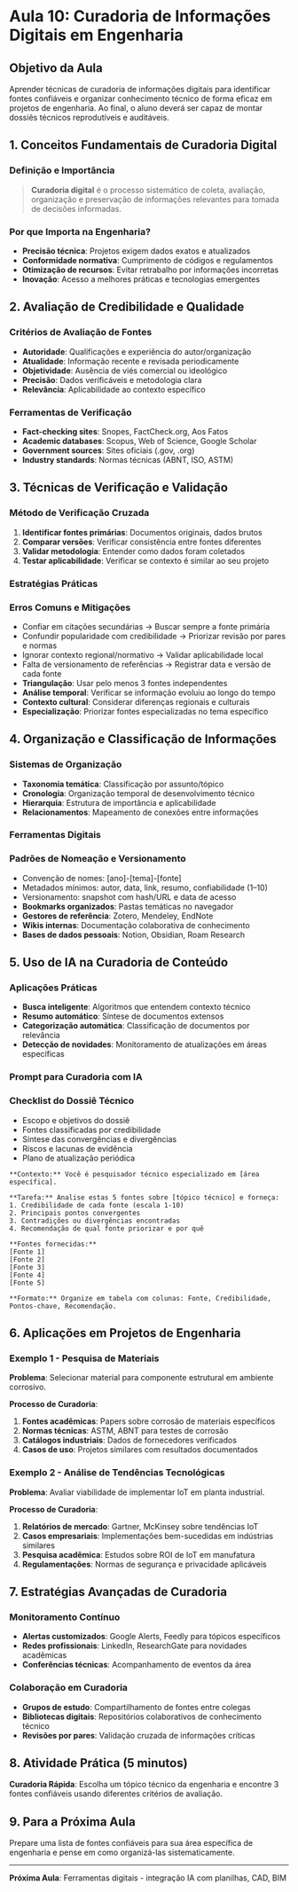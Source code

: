 # Aula 10: Curadoria de Informações Digitais em Engenharia

## Objetivo da Aula
Aprender técnicas de curadoria de informações digitais para identificar fontes confiáveis e organizar conhecimento técnico de forma eficaz em projetos de engenharia. Ao final, o aluno deverá ser capaz de montar dossiês técnicos reprodutíveis e auditáveis.

## 1. Conceitos Fundamentais de Curadoria Digital

### Definição e Importância
> **Curadoria digital** é o processo sistemático de coleta, avaliação, organização e preservação de informações relevantes para tomada de decisões informadas.

### Por que Importa na Engenharia?
- **Precisão técnica**: Projetos exigem dados exatos e atualizados
- **Conformidade normativa**: Cumprimento de códigos e regulamentos
- **Otimização de recursos**: Evitar retrabalho por informações incorretas
- **Inovação**: Acesso a melhores práticas e tecnologias emergentes

## 2. Avaliação de Credibilidade e Qualidade

### Critérios de Avaliação de Fontes
- **Autoridade**: Qualificações e experiência do autor/organização
- **Atualidade**: Informação recente e revisada periodicamente
- **Objetividade**: Ausência de viés comercial ou ideológico
- **Precisão**: Dados verificáveis e metodologia clara
- **Relevância**: Aplicabilidade ao contexto específico

### Ferramentas de Verificação
- **Fact-checking sites**: Snopes, FactCheck.org, Aos Fatos
- **Academic databases**: Scopus, Web of Science, Google Scholar
- **Government sources**: Sites oficiais (.gov, .org)
- **Industry standards**: Normas técnicas (ABNT, ISO, ASTM)

## 3. Técnicas de Verificação e Validação

### Método de Verificação Cruzada
1. **Identificar fontes primárias**: Documentos originais, dados brutos
2. **Comparar versões**: Verificar consistência entre fontes diferentes
3. **Validar metodologia**: Entender como dados foram coletados
4. **Testar aplicabilidade**: Verificar se contexto é similar ao seu projeto

### Estratégias Práticas
### Erros Comuns e Mitigações
- Confiar em citações secundárias → Buscar sempre a fonte primária
- Confundir popularidade com credibilidade → Priorizar revisão por pares e normas
- Ignorar contexto regional/normativo → Validar aplicabilidade local
- Falta de versionamento de referências → Registrar data e versão de cada fonte
- **Triangulação**: Usar pelo menos 3 fontes independentes
- **Análise temporal**: Verificar se informação evoluiu ao longo do tempo
- **Contexto cultural**: Considerar diferenças regionais e culturais
- **Especialização**: Priorizar fontes especializadas no tema específico

## 4. Organização e Classificação de Informações

### Sistemas de Organização
- **Taxonomia temática**: Classificação por assunto/tópico
- **Cronologia**: Organização temporal de desenvolvimento técnico
- **Hierarquia**: Estrutura de importância e aplicabilidade
- **Relacionamentos**: Mapeamento de conexões entre informações

### Ferramentas Digitais
### Padrões de Nomeação e Versionamento
- Convenção de nomes: [ano]-[tema]-[fonte]
- Metadados mínimos: autor, data, link, resumo, confiabilidade (1–10)
- Versionamento: snapshot com hash/URL e data de acesso
- **Bookmarks organizados**: Pastas temáticas no navegador
- **Gestores de referência**: Zotero, Mendeley, EndNote
- **Wikis internas**: Documentação colaborativa de conhecimento
- **Bases de dados pessoais**: Notion, Obsidian, Roam Research

## 5. Uso de IA na Curadoria de Conteúdo

### Aplicações Práticas
- **Busca inteligente**: Algoritmos que entendem contexto técnico
- **Resumo automático**: Síntese de documentos extensos
- **Categorização automática**: Classificação de documentos por relevância
- **Detecção de novidades**: Monitoramento de atualizações em áreas específicas

### Prompt para Curadoria com IA
### Checklist do Dossiê Técnico
- Escopo e objetivos do dossiê
- Fontes classificadas por credibilidade
- Síntese das convergências e divergências
- Riscos e lacunas de evidência
- Plano de atualização periódica
```
**Contexto:** Você é pesquisador técnico especializado em [área específica].

**Tarefa:** Analise estas 5 fontes sobre [tópico técnico] e forneça:
1. Credibilidade de cada fonte (escala 1-10)
2. Principais pontos convergentes
3. Contradições ou divergências encontradas
4. Recomendação de qual fonte priorizar e por quê

**Fontes fornecidas:**
[Fonte 1]
[Fonte 2]
[Fonte 3]
[Fonte 4]
[Fonte 5]

**Formato:** Organize em tabela com colunas: Fonte, Credibilidade, Pontos-chave, Recomendação.
```

## 6. Aplicações em Projetos de Engenharia

### Exemplo 1 - Pesquisa de Materiais
**Problema**: Selecionar material para componente estrutural em ambiente corrosivo.

**Processo de Curadoria**:
1. **Fontes acadêmicas**: Papers sobre corrosão de materiais específicos
2. **Normas técnicas**: ASTM, ABNT para testes de corrosão
3. **Catálogos industriais**: Dados de fornecedores verificados
4. **Casos de uso**: Projetos similares com resultados documentados

### Exemplo 2 - Análise de Tendências Tecnológicas
**Problema**: Avaliar viabilidade de implementar IoT em planta industrial.

**Processo de Curadoria**:
1. **Relatórios de mercado**: Gartner, McKinsey sobre tendências IoT
2. **Casos empresariais**: Implementações bem-sucedidas em indústrias similares
3. **Pesquisa acadêmica**: Estudos sobre ROI de IoT em manufatura
4. **Regulamentações**: Normas de segurança e privacidade aplicáveis

## 7. Estratégias Avançadas de Curadoria

### Monitoramento Contínuo
- **Alertas customizados**: Google Alerts, Feedly para tópicos específicos
- **Redes profissionais**: LinkedIn, ResearchGate para novidades acadêmicas
- **Conferências técnicas**: Acompanhamento de eventos da área

### Colaboração em Curadoria
- **Grupos de estudo**: Compartilhamento de fontes entre colegas
- **Bibliotecas digitais**: Repositórios colaborativos de conhecimento técnico
- **Revisões por pares**: Validação cruzada de informações críticas

## 8. Atividade Prática (5 minutos)
**Curadoria Rápida**: Escolha um tópico técnico da engenharia e encontre 3 fontes confiáveis usando diferentes critérios de avaliação.

## 9. Para a Próxima Aula
Prepare uma lista de fontes confiáveis para sua área específica de engenharia e pense em como organizá-las sistematicamente.

---
**Próxima Aula**: Ferramentas digitais - integração IA com planilhas, CAD, BIM

